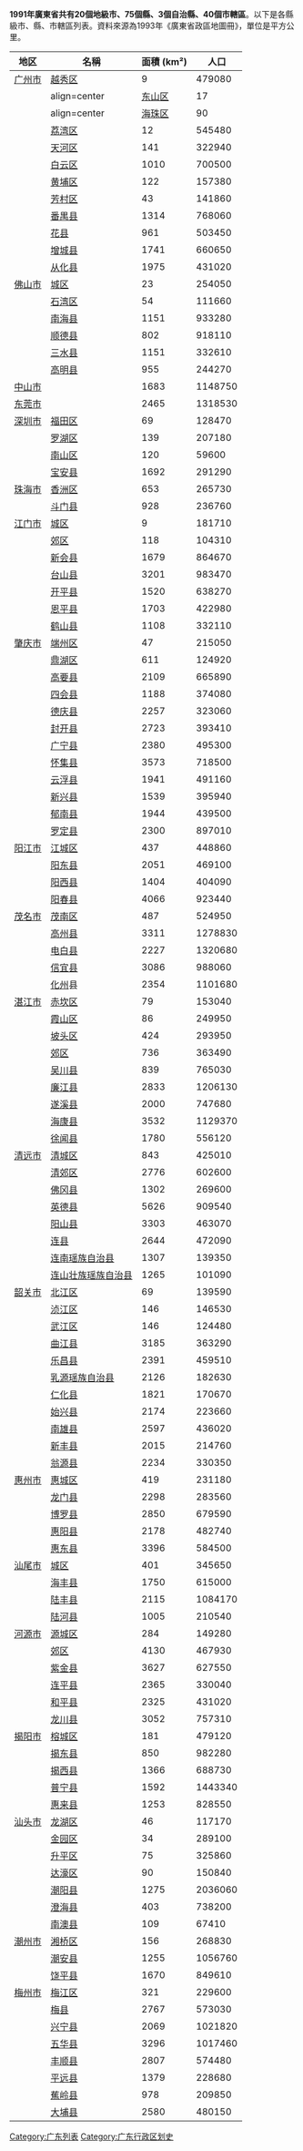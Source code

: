 **1991年廣東省共有20個地級市、75個縣、3個自治縣、40個市轄區**。以下是各縣級市、縣、市轄區列表。資料來源為1993年《廣東省政區地圖冊》，單位是平方公里。

| 地区                                                                        | 名稱                                                        | 面積 (km²) | 人口      |
| ------------------------------------------------------------------------- | --------------------------------------------------------- | -------- | ------- |
| [广州市](../Page/广州市.md "wikilink")                                          | [越秀区](https://zh.wikipedia.org/wiki/越秀区 "wikilink")       | 9        | 479080  |
| |align=center|[东山区](https://zh.wikipedia.org/wiki/东山区_\(廣州市\) "wikilink") | 17                                                        | 547230   |         |
| |align=center|[海珠区](../Page/海珠区.md "wikilink")                            | 90                                                        | 684890   |         |
|                                                                           | [荔湾区](../Page/荔湾区.md "wikilink")                          | 12       | 545480  |
|                                                                           | [天河区](../Page/天河区.md "wikilink")                          | 141      | 322940  |
|                                                                           | [白云区](https://zh.wikipedia.org/wiki/白云区 "wikilink")       | 1010     | 700500  |
|                                                                           | [黄埔区](../Page/黄埔区.md "wikilink")                          | 122      | 157380  |
|                                                                           | [芳村区](../Page/芳村区.md "wikilink")                          | 43       | 141860  |
|                                                                           | [番禺县](../Page/番禺区.md "wikilink")                          | 1314     | 768060  |
|                                                                           | [花县](../Page/花都区.md "wikilink")                           | 961      | 503450  |
|                                                                           | [增城县](https://zh.wikipedia.org/wiki/增城市 "wikilink")       | 1741     | 660650  |
|                                                                           | [从化县](https://zh.wikipedia.org/wiki/从化市 "wikilink")       | 1975     | 431020  |
| [佛山市](../Page/佛山市.md "wikilink")                                          | [城区](../Page/禅城区.md "wikilink")                           | 23       | 254050  |
|                                                                           | [石湾区](../Page/禅城区.md "wikilink")                          | 54       | 111660  |
|                                                                           | [南海县](../Page/南海区.md "wikilink")                          | 1151     | 933280  |
|                                                                           | [顺德县](../Page/顺德区.md "wikilink")                          | 802      | 918110  |
|                                                                           | [三水县](../Page/三水区.md "wikilink")                          | 1151     | 332610  |
|                                                                           | [高明县](../Page/高明区.md "wikilink")                          | 955      | 244270  |
| [中山市](../Page/中山市.md "wikilink")                                          |                                                           | 1683     | 1148750 |
| [东莞市](../Page/东莞市.md "wikilink")                                          |                                                           | 2465     | 1318530 |
| [深圳市](../Page/深圳市.md "wikilink")                                          | [福田区](../Page/福田区.md "wikilink")                          | 69       | 128470  |
|                                                                           | [罗湖区](https://zh.wikipedia.org/wiki/罗湖区 "wikilink")       | 139      | 207180  |
|                                                                           | [南山区](../Page/南山区.md "wikilink")                          | 120      | 59600   |
|                                                                           | [宝安县](../Page/宝安区.md "wikilink")                          | 1692     | 291290  |
| [珠海市](https://zh.wikipedia.org/wiki/珠海市 "wikilink")                       | [香洲区](../Page/香洲区.md "wikilink")                          | 653      | 265730  |
|                                                                           | [斗门县](../Page/斗门区.md "wikilink")                          | 928      | 236760  |
| [江门市](../Page/江门市.md "wikilink")                                          | [城区](../Page/江海区.md "wikilink")                           | 9        | 181710  |
|                                                                           | [郊区](../Page/蓬江区.md "wikilink")                           | 118      | 104310  |
|                                                                           | [新会县](https://zh.wikipedia.org/wiki/新会 "wikilink")        | 1679     | 864670  |
|                                                                           | [台山县](https://zh.wikipedia.org/wiki/台山 "wikilink")        | 3201     | 983470  |
|                                                                           | [开平县](https://zh.wikipedia.org/wiki/开平 "wikilink")        | 1520     | 638270  |
|                                                                           | [恩平县](https://zh.wikipedia.org/wiki/恩平 "wikilink")        | 1703     | 422980  |
|                                                                           | [鹤山县](https://zh.wikipedia.org/wiki/鹤山 "wikilink")        | 1108     | 332110  |
| [肇庆市](../Page/肇庆市.md "wikilink")                                          | [端州区](../Page/端州区.md "wikilink")                          | 47       | 215050  |
|                                                                           | [鼎湖区](https://zh.wikipedia.org/wiki/鼎湖区 "wikilink")       | 611      | 124920  |
|                                                                           | [高要县](https://zh.wikipedia.org/wiki/高要 "wikilink")        | 2109     | 665890  |
|                                                                           | [四会县](https://zh.wikipedia.org/wiki/四会 "wikilink")        | 1188     | 374080  |
|                                                                           | [德庆县](../Page/德庆县.md "wikilink")                          | 2257     | 323060  |
|                                                                           | [封开县](../Page/封开县.md "wikilink")                          | 2723     | 393410  |
|                                                                           | [广宁县](../Page/广宁县.md "wikilink")                          | 2380     | 495300  |
|                                                                           | [怀集县](../Page/怀集县.md "wikilink")                          | 3573     | 718500  |
|                                                                           | [云浮县](https://zh.wikipedia.org/wiki/云浮 "wikilink")        | 1941     | 491160  |
|                                                                           | [新兴县](../Page/新兴县.md "wikilink")                          | 1539     | 395940  |
|                                                                           | [郁南县](../Page/郁南县.md "wikilink")                          | 1944     | 439500  |
|                                                                           | [罗定县](https://zh.wikipedia.org/wiki/罗定 "wikilink")        | 2300     | 897010  |
| [阳江市](../Page/阳江市.md "wikilink")                                          | [江城区](https://zh.wikipedia.org/wiki/江城区 "wikilink")       | 437      | 448860  |
|                                                                           | [阳东县](https://zh.wikipedia.org/wiki/阳东县 "wikilink")       | 2051     | 469100  |
|                                                                           | [阳西县](https://zh.wikipedia.org/wiki/阳西县 "wikilink")       | 1404     | 404090  |
|                                                                           | [阳春县](https://zh.wikipedia.org/wiki/阳春 "wikilink")        | 4066     | 923440  |
| [茂名市](../Page/茂名市.md "wikilink")                                          | [茂南区](../Page/茂南区.md "wikilink")                          | 487      | 524950  |
|                                                                           | [高州县](https://zh.wikipedia.org/wiki/高州 "wikilink")        | 3311     | 1278830 |
|                                                                           | [电白县](https://zh.wikipedia.org/wiki/电白县 "wikilink")       | 2227     | 1320680 |
|                                                                           | [信宜县](https://zh.wikipedia.org/wiki/信宜 "wikilink")        | 3086     | 988060  |
|                                                                           | [化州](../Page/化州.md "wikilink")县                           | 2354     | 1101680 |
| [湛江市](../Page/湛江市.md "wikilink")                                          | [赤坎区](https://zh.wikipedia.org/wiki/赤坎区 "wikilink")       | 79       | 153040  |
|                                                                           | [霞山区](../Page/霞山区.md "wikilink")                          | 86       | 249950  |
|                                                                           | [坡头区](../Page/坡头区.md "wikilink")                          | 424      | 293950  |
|                                                                           | [郊区](https://zh.wikipedia.org/wiki/麻章区 "wikilink")        | 736      | 363490  |
|                                                                           | [吴川县](https://zh.wikipedia.org/wiki/吴川 "wikilink")        | 839      | 765030  |
|                                                                           | [廉江县](https://zh.wikipedia.org/wiki/廉江 "wikilink")        | 2833     | 1206130 |
|                                                                           | [遂溪县](../Page/遂溪县.md "wikilink")                          | 2000     | 747680  |
|                                                                           | [海康县](../Page/雷州市.md "wikilink")                          | 3532     | 1129370 |
|                                                                           | [徐闻县](../Page/徐闻县.md "wikilink")                          | 1780     | 556120  |
| [清远市](../Page/清远市.md "wikilink")                                          | [清城区](../Page/清城区.md "wikilink")                          | 843      | 425010  |
|                                                                           | [清郊区](https://zh.wikipedia.org/wiki/清新县 "wikilink")       | 2776     | 602600  |
|                                                                           | [佛冈县](../Page/佛冈县.md "wikilink")                          | 1302     | 269600  |
|                                                                           | [英德县](https://zh.wikipedia.org/wiki/英德 "wikilink")        | 5626     | 909540  |
|                                                                           | [阳山县](../Page/阳山县.md "wikilink")                          | 3303     | 463070  |
|                                                                           | [连县](https://zh.wikipedia.org/wiki/连州 "wikilink")         | 2644     | 472090  |
|                                                                           | [连南瑶族自治县](../Page/连南瑶族自治县.md "wikilink")                  | 1307     | 139350  |
|                                                                           | [连山壮族瑶族自治县](../Page/连山壮族瑶族自治县.md "wikilink")              | 1265     | 101090  |
| [韶关市](https://zh.wikipedia.org/wiki/韶关市 "wikilink")                       | [北江区](https://zh.wikipedia.org/wiki/武江区 "wikilink")       | 69       | 139590  |
|                                                                           | [浈江区](../Page/浈江区.md "wikilink")                          | 146      | 146530  |
|                                                                           | [武江区](https://zh.wikipedia.org/wiki/武江区 "wikilink")       | 146      | 124480  |
|                                                                           | [曲江县](../Page/曲江区.md "wikilink")                          | 3185     | 363290  |
|                                                                           | [乐昌县](https://zh.wikipedia.org/wiki/乐昌 "wikilink")        | 2391     | 459510  |
|                                                                           | [乳源瑶族自治县](../Page/乳源瑶族自治县.md "wikilink")                  | 2126     | 182630  |
|                                                                           | [仁化县](../Page/仁化县.md "wikilink")                          | 1821     | 170670  |
|                                                                           | [始兴县](../Page/始兴县.md "wikilink")                          | 2174     | 223660  |
|                                                                           | [南雄县](https://zh.wikipedia.org/wiki/南雄 "wikilink")        | 2597     | 436020  |
|                                                                           | [新丰县](../Page/新丰县.md "wikilink")                          | 2015     | 214760  |
|                                                                           | [翁源县](../Page/翁源县.md "wikilink")                          | 2234     | 330350  |
| [惠州市](../Page/惠州市.md "wikilink")                                          | [惠城区](../Page/惠城区.md "wikilink")                          | 419      | 231180  |
|                                                                           | [龙门县](../Page/龙门县.md "wikilink")                          | 2298     | 283560  |
|                                                                           | [博罗县](../Page/博罗县.md "wikilink")                          | 2850     | 679590  |
|                                                                           | [惠阳县](https://zh.wikipedia.org/wiki/惠阳 "wikilink")        | 2178     | 482740  |
|                                                                           | [惠东县](../Page/惠东县.md "wikilink")                          | 3396     | 584500  |
| [汕尾市](../Page/汕尾市.md "wikilink")                                          | [城区](https://zh.wikipedia.org/wiki/城区_\(汕尾市\) "wikilink") | 401      | 345650  |
|                                                                           | [海丰县](../Page/海丰县.md "wikilink")                          | 1750     | 615000  |
|                                                                           | [陆丰县](https://zh.wikipedia.org/wiki/陆丰 "wikilink")        | 2115     | 1084170 |
|                                                                           | [陆河县](../Page/陆河县.md "wikilink")                          | 1005     | 210540  |
| [河源市](../Page/河源市.md "wikilink")                                          | [源城区](../Page/源城区.md "wikilink")                          | 284      | 149280  |
|                                                                           | [郊区](../Page/东源县.md "wikilink")                           | 4130     | 467930  |
|                                                                           | [紫金县](../Page/紫金县.md "wikilink")                          | 3627     | 627550  |
|                                                                           | [连平县](../Page/连平县.md "wikilink")                          | 2365     | 330040  |
|                                                                           | [和平县](../Page/和平县.md "wikilink")                          | 2325     | 431020  |
|                                                                           | [龙川县](../Page/龙川县.md "wikilink")                          | 3052     | 757310  |
| [揭阳市](../Page/揭阳市.md "wikilink")                                          | [榕城区](../Page/榕城区.md "wikilink")                          | 181      | 479120  |
|                                                                           | [揭东县](https://zh.wikipedia.org/wiki/揭东县 "wikilink")       | 850      | 982280  |
|                                                                           | [揭西县](../Page/揭西县.md "wikilink")                          | 1366     | 688730  |
|                                                                           | [普宁县](https://zh.wikipedia.org/wiki/普宁 "wikilink")        | 1592     | 1443340 |
|                                                                           | [惠来县](../Page/惠来县.md "wikilink")                          | 1253     | 828550  |
| [汕头市](../Page/汕头市.md "wikilink")                                          | [龙湖区](../Page/龙湖区.md "wikilink")                          | 46       | 117170  |
|                                                                           | [金园区](../Page/金平区.md "wikilink")                          | 34       | 289100  |
|                                                                           | [升平区](../Page/金平区.md "wikilink")                          | 75       | 325860  |
|                                                                           | [达濠区](../Page/濠江区.md "wikilink")                          | 90       | 150840  |
|                                                                           | [潮阳县](../Page/潮阳区.md "wikilink")                          | 1275     | 2036060 |
|                                                                           | [澄海县](../Page/澄海区.md "wikilink")                          | 403      | 738200  |
|                                                                           | [南澳县](../Page/南澳县.md "wikilink")                          | 109      | 67410   |
| [潮州市](../Page/潮州市.md "wikilink")                                          | [湘桥区](../Page/湘桥区.md "wikilink")                          | 156      | 268830  |
|                                                                           | [潮安县](https://zh.wikipedia.org/wiki/潮安县 "wikilink")       | 1255     | 1056760 |
|                                                                           | [饶平县](../Page/饶平县.md "wikilink")                          | 1670     | 849610  |
| [梅州市](../Page/梅州市.md "wikilink")                                          | [梅江区](../Page/梅江区.md "wikilink")                          | 321      | 229600  |
|                                                                           | [梅县](https://zh.wikipedia.org/wiki/梅县 "wikilink")         | 2767     | 573030  |
|                                                                           | [兴宁县](https://zh.wikipedia.org/wiki/兴宁 "wikilink")        | 2069     | 1021820 |
|                                                                           | [五华县](../Page/五华县.md "wikilink")                          | 3296     | 1017460 |
|                                                                           | [丰顺县](../Page/丰顺县.md "wikilink")                          | 2807     | 574480  |
|                                                                           | [平远县](../Page/平远县.md "wikilink")                          | 1379     | 228680  |
|                                                                           | [蕉岭县](../Page/蕉岭县.md "wikilink")                          | 978      | 209850  |
|                                                                           | [大埔县](../Page/大埔县.md "wikilink")                          | 2580     | 480150  |

[Category:广东列表](https://zh.wikipedia.org/wiki/Category:广东列表 "wikilink")
[Category:广东行政区划史](https://zh.wikipedia.org/wiki/Category:广东行政区划史 "wikilink")